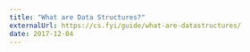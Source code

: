 ```yaml
---
title: "What are Data Structures?"
externalUrl: https://cs.fyi/guide/what-are-datastructures/
date: 2017-12-04
---
```

